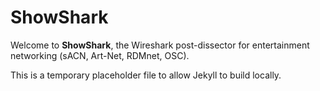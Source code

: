 # ShowShark

Welcome to **ShowShark**, the Wireshark post-dissector for entertainment networking (sACN, Art-Net, RDMnet, OSC).

This is a temporary placeholder file to allow Jekyll to build locally.